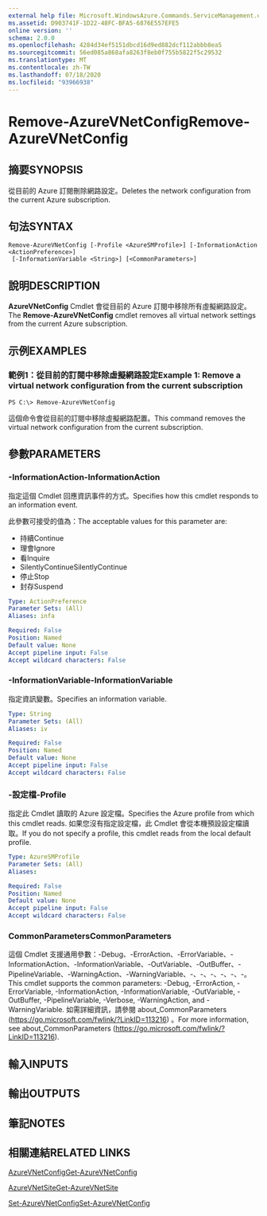 ```yaml
---
external help file: Microsoft.WindowsAzure.Commands.ServiceManagement.dll-Help.xml
ms.assetid: D903741F-1D22-48FC-BFA5-6876E557EFE5
online version: ''
schema: 2.0.0
ms.openlocfilehash: 4284d34ef5151dbcd16d9ed882dcf112abbb8ea5
ms.sourcegitcommit: 56ed085a868afa8263f8eb0f755b5822f5c29532
ms.translationtype: MT
ms.contentlocale: zh-TW
ms.lasthandoff: 07/18/2020
ms.locfileid: "93966938"
---
```

# <span data-ttu-id="560f9-101">Remove-AzureVNetConfig</span><span class="sxs-lookup"><span data-stu-id="560f9-101">Remove-AzureVNetConfig</span></span>

## <span data-ttu-id="560f9-102">摘要</span><span class="sxs-lookup"><span data-stu-id="560f9-102">SYNOPSIS</span></span>
<span data-ttu-id="560f9-103">從目前的 Azure 訂閱刪除網路設定。</span><span class="sxs-lookup"><span data-stu-id="560f9-103">Deletes the network configuration from the current Azure subscription.</span></span>

## <span data-ttu-id="560f9-104">句法</span><span class="sxs-lookup"><span data-stu-id="560f9-104">SYNTAX</span></span>

```
Remove-AzureVNetConfig [-Profile <AzureSMProfile>] [-InformationAction <ActionPreference>]
 [-InformationVariable <String>] [<CommonParameters>]
```

## <span data-ttu-id="560f9-105">說明</span><span class="sxs-lookup"><span data-stu-id="560f9-105">DESCRIPTION</span></span>
<span data-ttu-id="560f9-106">**AzureVNetConfig** Cmdlet 會從目前的 Azure 訂閱中移除所有虛擬網路設定。</span><span class="sxs-lookup"><span data-stu-id="560f9-106">The **Remove-AzureVNetConfig** cmdlet removes all virtual network settings from the current Azure subscription.</span></span>

## <span data-ttu-id="560f9-107">示例</span><span class="sxs-lookup"><span data-stu-id="560f9-107">EXAMPLES</span></span>

### <span data-ttu-id="560f9-108">範例1：從目前的訂閱中移除虛擬網路設定</span><span class="sxs-lookup"><span data-stu-id="560f9-108">Example 1: Remove a virtual network configuration from the current subscription</span></span>
```
PS C:\> Remove-AzureVNetConfig
```

<span data-ttu-id="560f9-109">這個命令會從目前的訂閱中移除虛擬網路配置。</span><span class="sxs-lookup"><span data-stu-id="560f9-109">This command removes the virtual network configuration from the current subscription.</span></span>

## <span data-ttu-id="560f9-110">參數</span><span class="sxs-lookup"><span data-stu-id="560f9-110">PARAMETERS</span></span>

### <span data-ttu-id="560f9-111">-InformationAction</span><span class="sxs-lookup"><span data-stu-id="560f9-111">-InformationAction</span></span>
<span data-ttu-id="560f9-112">指定這個 Cmdlet 回應資訊事件的方式。</span><span class="sxs-lookup"><span data-stu-id="560f9-112">Specifies how this cmdlet responds to an information event.</span></span>

<span data-ttu-id="560f9-113">此參數可接受的值為：</span><span class="sxs-lookup"><span data-stu-id="560f9-113">The acceptable values for this parameter are:</span></span>

- <span data-ttu-id="560f9-114">持續</span><span class="sxs-lookup"><span data-stu-id="560f9-114">Continue</span></span>
- <span data-ttu-id="560f9-115">理會</span><span class="sxs-lookup"><span data-stu-id="560f9-115">Ignore</span></span>
- <span data-ttu-id="560f9-116">看</span><span class="sxs-lookup"><span data-stu-id="560f9-116">Inquire</span></span>
- <span data-ttu-id="560f9-117">SilentlyContinue</span><span class="sxs-lookup"><span data-stu-id="560f9-117">SilentlyContinue</span></span>
- <span data-ttu-id="560f9-118">停止</span><span class="sxs-lookup"><span data-stu-id="560f9-118">Stop</span></span>
- <span data-ttu-id="560f9-119">封存</span><span class="sxs-lookup"><span data-stu-id="560f9-119">Suspend</span></span>

```yaml
Type: ActionPreference
Parameter Sets: (All)
Aliases: infa

Required: False
Position: Named
Default value: None
Accept pipeline input: False
Accept wildcard characters: False
```

### <span data-ttu-id="560f9-120">-InformationVariable</span><span class="sxs-lookup"><span data-stu-id="560f9-120">-InformationVariable</span></span>
<span data-ttu-id="560f9-121">指定資訊變數。</span><span class="sxs-lookup"><span data-stu-id="560f9-121">Specifies an information variable.</span></span>

```yaml
Type: String
Parameter Sets: (All)
Aliases: iv

Required: False
Position: Named
Default value: None
Accept pipeline input: False
Accept wildcard characters: False
```

### <span data-ttu-id="560f9-122">-設定檔</span><span class="sxs-lookup"><span data-stu-id="560f9-122">-Profile</span></span>
<span data-ttu-id="560f9-123">指定此 Cmdlet 讀取的 Azure 設定檔。</span><span class="sxs-lookup"><span data-stu-id="560f9-123">Specifies the Azure profile from which this cmdlet reads.</span></span>
<span data-ttu-id="560f9-124">如果您沒有指定設定檔，此 Cmdlet 會從本機預設設定檔讀取。</span><span class="sxs-lookup"><span data-stu-id="560f9-124">If you do not specify a profile, this cmdlet reads from the local default profile.</span></span>

```yaml
Type: AzureSMProfile
Parameter Sets: (All)
Aliases: 

Required: False
Position: Named
Default value: None
Accept pipeline input: False
Accept wildcard characters: False
```

### <span data-ttu-id="560f9-125">CommonParameters</span><span class="sxs-lookup"><span data-stu-id="560f9-125">CommonParameters</span></span>
<span data-ttu-id="560f9-126">這個 Cmdlet 支援通用參數：-Debug、-ErrorAction、-ErrorVariable、-InformationAction、-InformationVariable、-OutVariable、-OutBuffer、-PipelineVariable、-WarningAction、-WarningVariable、-、-、-、-、-、-。</span><span class="sxs-lookup"><span data-stu-id="560f9-126">This cmdlet supports the common parameters: -Debug, -ErrorAction, -ErrorVariable, -InformationAction, -InformationVariable, -OutVariable, -OutBuffer, -PipelineVariable, -Verbose, -WarningAction, and -WarningVariable.</span></span> <span data-ttu-id="560f9-127">如需詳細資訊，請參閱 about_CommonParameters (https://go.microsoft.com/fwlink/?LinkID=113216) 。</span><span class="sxs-lookup"><span data-stu-id="560f9-127">For more information, see about_CommonParameters (https://go.microsoft.com/fwlink/?LinkID=113216).</span></span>

## <span data-ttu-id="560f9-128">輸入</span><span class="sxs-lookup"><span data-stu-id="560f9-128">INPUTS</span></span>

## <span data-ttu-id="560f9-129">輸出</span><span class="sxs-lookup"><span data-stu-id="560f9-129">OUTPUTS</span></span>

## <span data-ttu-id="560f9-130">筆記</span><span class="sxs-lookup"><span data-stu-id="560f9-130">NOTES</span></span>

## <span data-ttu-id="560f9-131">相關連結</span><span class="sxs-lookup"><span data-stu-id="560f9-131">RELATED LINKS</span></span>

[<span data-ttu-id="560f9-132">AzureVNetConfig</span><span class="sxs-lookup"><span data-stu-id="560f9-132">Get-AzureVNetConfig</span></span>](./Get-AzureVNetConfig.md)

[<span data-ttu-id="560f9-133">AzureVNetSite</span><span class="sxs-lookup"><span data-stu-id="560f9-133">Get-AzureVNetSite</span></span>](./Get-AzureVNetSite.md)

[<span data-ttu-id="560f9-134">Set-AzureVNetConfig</span><span class="sxs-lookup"><span data-stu-id="560f9-134">Set-AzureVNetConfig</span></span>](./Set-AzureVNetConfig.md)


